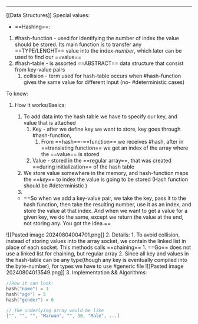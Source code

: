 ***
[[Data Structures]]
Special values:
- ==Hashing==:
1. #hash-function - used for identifying the number of index the value should be stored. Its main function is to transfer any ==TYPE/LENGHT== value into the index-*number*, which later can be used to find our ==value==   
2. #hash-table - is assorted ==ABSTRACT== data structure that consist from key-value pairs 
	1. collision - term used for hash-table occurs when #hash-function gives the same value for different input (no- #deterministic cases)

To know:
1. How it works/Basics:
	1. To add data into the hash table we have to specify our key, and value that is attached 
		1. Key - after we define key we want to store, key goes through #hash-function,
			1. From ==hash==-==function== we receives #hash,  after in ==translating function== we get an index of the array where the ==value== is stored
		2. Value - stored in the ==regular array==, that was created ==during initialization==  of the hash table
	2. We store value somewhere in the memory, and hash-function maps the *==key==* to index the value is going to be stored (Hash function should be #deterministic ) 
	3. 

	- ==So when we add a key-value pair, we take the key, pass it to the hash function, then take the resulting number, use it as an index, and store the value at that index. And when we want to get a value for a given key, we do the same, except we return the value at the end, not storing any. You got the idea.==

![[Pasted image 20240804004701.png]]
2. Details:
	1. To avoid collision, instead of storing values into the array socket, we contain the linked list in place of each socket. This methods calls ==chaining==
		1. ==Go== does not use a linked list for chaining, but regular array 
	2. Since all key and values in the hash-table can be any type(though any key is eventually compiled into the byte-number), for types we have to use #generic file
![[Pasted image 20240804013549.png]]
3. Implementation && Algorithms:

```go
//How it can look:
hash("name") = 3
hash("age") = 5
hash("gender") = 6

// The underlying array would be like
["", "", "", "Marwan", "", 30, "Male", ...]
```